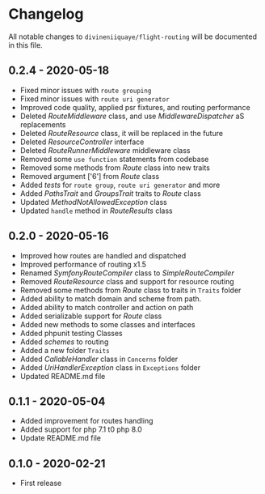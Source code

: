 # Changelog

All notable changes to `divineniiquaye/flight-routing` will be documented in this file.

## 0.2.4 - 2020-05-18

- Fixed minor issues with `route grouping`
- Fixed minor issues with `route uri generator`
- Improved code quality, applied psr fixtures, and routing performance
- Deleted *RouteMiddleware* class, and use *MiddlewareDispatcher* aS replacements
- Deleted *RouteResource* class, it will be replaced in the future
- Deleted *ResourceController* interface
- Deleted *RouteRunnerMiddleware* middleware class
- Removed some `use function` statements from codebase
- Removed some methods from *Route* class into new traits
- Removed argument ['6'] from *Route* class
- Added *tests* for `route group`, `route uri generator` and more
- Added *PathsTrait* and *GroupsTrait* traits to *Route* class
- Updated *MethodNotAllowedException* class
- Updated `handle` method in *RouteResults* class

## 0.2.0 - 2020-05-16

- Improved how routes are handled and dispatched
- Improved performance of routing x1.5
- Renamed *SymfonyRouteCompiler* class to *SimpleRouteCompiler*
- Removed *RouteResource* class and support for resource routing
- Removed some methods from *Route* class to traits in `Traits` folder
- Added ability to match domain and scheme from path.
- Added ability to match controller and action on path
- Added serializable support for *Route* class
- Added new methods to some classes and interfaces
- Added phpunit testing Classes
- Added *schemes* to routing
- Added a new folder `Traits`
- Added *CallableHandler* class in `Concerns` folder
- Added *UriHandlerException* class in `Exceptions` folder
- Updated README.md file

## 0.1.1 - 2020-05-04

- Added improvement for routes handling
- Added support for php 7.1 t0 php 8.0
- Update README.md file

## 0.1.0 - 2020-02-21

- First release
